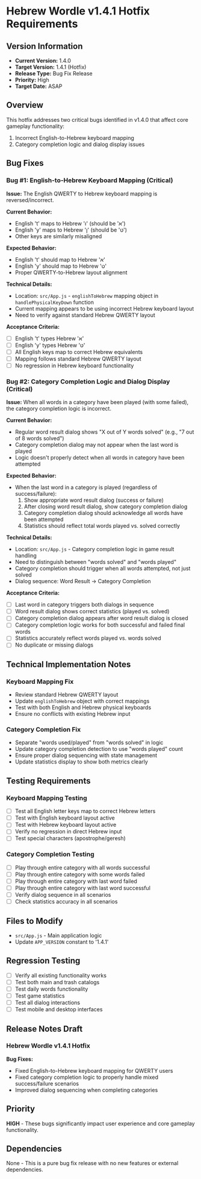 # Hebrew Wordle v1.4.1 Hotfix Requirements

## Version Information
- **Current Version:** 1.4.0
- **Target Version:** 1.4.1 (Hotfix)
- **Release Type:** Bug Fix Release
- **Priority:** High
- **Target Date:** ASAP

## Overview
This hotfix addresses two critical bugs identified in v1.4.0 that affect core gameplay functionality:
1. Incorrect English-to-Hebrew keyboard mapping
2. Category completion logic and dialog display issues

## Bug Fixes

### Bug #1: English-to-Hebrew Keyboard Mapping (Critical)
**Issue:** The English QWERTY to Hebrew keyboard mapping is reversed/incorrect.

**Current Behavior:**
- English 't' maps to Hebrew 'ו' (should be 'א')
- English 'y' maps to Hebrew 'ן' (should be 'ט')
- Other keys are similarly misaligned

**Expected Behavior:**
- English 't' should map to Hebrew 'א'
- English 'y' should map to Hebrew 'ט'
- Proper QWERTY-to-Hebrew layout alignment

**Technical Details:**
- Location: `src/App.js` - `englishToHebrew` mapping object in `handlePhysicalKeyDown` function
- Current mapping appears to be using incorrect Hebrew keyboard layout
- Need to verify against standard Hebrew QWERTY layout

**Acceptance Criteria:**
- [ ] English 't' types Hebrew 'א'
- [ ] English 'y' types Hebrew 'ט'
- [ ] All English keys map to correct Hebrew equivalents
- [ ] Mapping follows standard Hebrew QWERTY layout
- [ ] No regression in Hebrew keyboard functionality

### Bug #2: Category Completion Logic and Dialog Display (Critical)
**Issue:** When all words in a category have been played (with some failed), the category completion logic is incorrect.

**Current Behavior:**
- Regular word result dialog shows "X out of Y words solved" (e.g., "7 out of 8 words solved")
- Category completion dialog may not appear when the last word is played
- Logic doesn't properly detect when all words in category have been attempted

**Expected Behavior:**
- When the last word in a category is played (regardless of success/failure):
  1. Show appropriate word result dialog (success or failure)
  2. After closing word result dialog, show category completion dialog
  3. Category completion dialog should acknowledge all words have been attempted
  4. Statistics should reflect total words played vs. solved correctly

**Technical Details:**
- Location: `src/App.js` - Category completion logic in game result handling
- Need to distinguish between "words solved" and "words played"
- Category completion should trigger when all words attempted, not just solved
- Dialog sequence: Word Result → Category Completion

**Acceptance Criteria:**
- [ ] Last word in category triggers both dialogs in sequence
- [ ] Word result dialog shows correct statistics (played vs. solved)
- [ ] Category completion dialog appears after word result dialog is closed
- [ ] Category completion logic works for both successful and failed final words
- [ ] Statistics accurately reflect words played vs. words solved
- [ ] No duplicate or missing dialogs

## Technical Implementation Notes

### Keyboard Mapping Fix
- Review standard Hebrew QWERTY layout
- Update `englishToHebrew` object with correct mappings
- Test with both English and Hebrew physical keyboards
- Ensure no conflicts with existing Hebrew input

### Category Completion Fix
- Separate "words used/played" from "words solved" in logic
- Update category completion detection to use "words played" count
- Ensure proper dialog sequencing with state management
- Update statistics display to show both metrics clearly

## Testing Requirements

### Keyboard Mapping Testing
- [ ] Test all English letter keys map to correct Hebrew letters
- [ ] Test with English keyboard layout active
- [ ] Test with Hebrew keyboard layout active
- [ ] Verify no regression in direct Hebrew input
- [ ] Test special characters (apostrophe/geresh)

### Category Completion Testing
- [ ] Play through entire category with all words successful
- [ ] Play through entire category with some words failed
- [ ] Play through entire category with last word failed
- [ ] Play through entire category with last word successful
- [ ] Verify dialog sequence in all scenarios
- [ ] Check statistics accuracy in all scenarios

## Files to Modify
- `src/App.js` - Main application logic
- Update `APP_VERSION` constant to '1.4.1'

## Regression Testing
- [ ] Verify all existing functionality works
- [ ] Test both main and trash catalogs
- [ ] Test daily words functionality
- [ ] Test game statistics
- [ ] Test all dialog interactions
- [ ] Test mobile and desktop interfaces

## Release Notes Draft

### Hebrew Wordle v1.4.1 Hotfix
**Bug Fixes:**
- Fixed English-to-Hebrew keyboard mapping for QWERTY users
- Fixed category completion logic to properly handle mixed success/failure scenarios
- Improved dialog sequencing when completing categories

## Priority
**HIGH** - These bugs significantly impact user experience and core gameplay functionality.

## Dependencies
None - This is a pure bug fix release with no new features or external dependencies.
